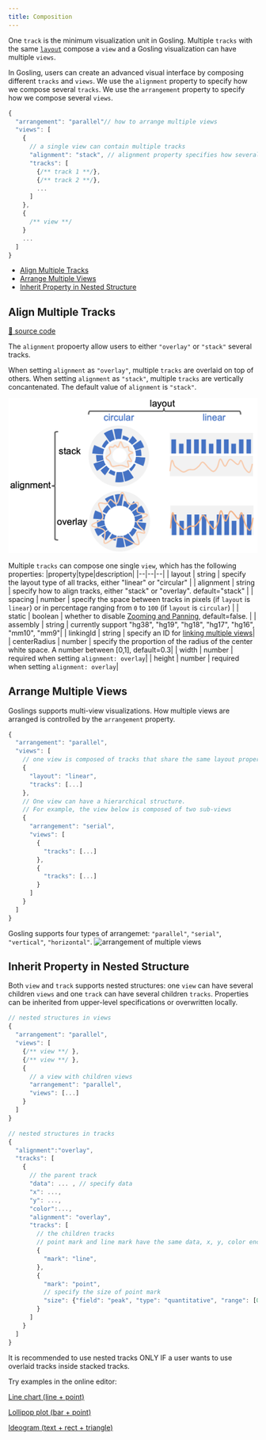 ```yaml
---
title: Composition
---
```


One `track` is the minimum visualization unit in Gosling.
Multiple `tracks` with the same [`layout`](https://github.com/gosling-lang/gosling-docs/blob/master/docs/Layout.md) compose a `view` and a Gosling visualization can have multiple `views`.

In Gosling, users can create an advanced visual interface by composing different `tracks` and `views`.
We use the `alignment` property to specify how we compose several `tracks`. 
We use the `arrangement` property to specify how we compose several `views`.

```javascript
{
  "arrangement": "parallel"// how to arrange multiple views 
  "views": [
    {
      // a single view can contain multiple tracks
      "alignment": "stack", // alignment property specifies how several tracks are aligned
      "tracks": [
        {/** track 1 **/},
        {/** track 2 **/},
        ...
      ]
    },
    {
      /** view **/
    }
    ...
  ]
}
```


- [Align Multiple Tracks](#align-multiple-tracks)
- [Arrange Multiple Views](#arrange-multiple-views)
- [Inherit Property in Nested Structure](#inherit-property-in-nested-structure)

## Align Multiple Tracks
[:link: source code](https://github.com/gosling-lang/gosling.js/blob/43626eaf21417bf36128a405dceeaa6ee00d0851/src/core/Gosling.schema.ts#L213)

The `alignment` propoerty allow users to either `"overlay"` or `"stack"` several tracks.


When setting `alignment` as `"overlay"`, multiple `tracks` are overlaid on top of others.
When setting `alignment` as `"stack"`, multiple `tracks` are vertically concantenated.
The default value of `alignment` is `"stack"`.

<img src="https://raw.githubusercontent.com/gosling-lang/gosling-docs/master/images/alignment.png" alt="alignment of multiple tracks" width="700"/> 

Multiple `tracks` can compose one single `view`, which has the following properties:
|property|type|description|
|--|--|--|
| layout | string | specify the layout type of all tracks, either "linear" or "circular" |
| alignment | string | specify how to align tracks, either "stack" or "overlay". default="stack" |
| spacing | number | specify the space between tracks in pixels (if `layout` is `linear`) or in percentage ranging from `0` to `100` (if `layout` is `circular`) |
| static | boolean | whether to disable [Zooming and Panning](https://github.com/gosling-lang/gosling-docs/blob/master/docs/User-Interaction.md#zooming-and-panning), default=false. | 
| assembly | string | currently support "hg38", "hg19", "hg18", "hg17", "hg16", "mm10", "mm9"| 
| linkingId | string | specify an ID for [linking multiple views](https://github.com/gosling-lang/gosling-docs/blob/master/docs/User-Interaction.md#linking-views)|
| centerRadius | number | specify the proportion of the radius of the center white space. A number between [0,1], default=0.3|
| width | number | required when setting `alignment: overlay`|
| height | number | required when setting `alignment: overlay`|

## Arrange Multiple Views
Goslings supports multi-view visualizations. How multiple views are arranged is controlled by the `arrangement` property.
```javascript
{
  "arrangement": "parallel",
  "views": [
    // one view is composed of tracks that share the same layout property (linear or circular)
    {
      "layout": "linear",
      "tracks": [...]
    },
    // One view can have a hierarchical structure. 
    // For example, the view below is composed of two sub-views
    {
      "arrangement": "serial",
      "views": [
        {
          "tracks": [...]
        },
        {
          "tracks": [...]
        }
      ]
    }
  ]
}
```

Gosling supports four types of arrangemet: `"parallel"`, `"serial"`, `"vertical"`, `"horizontal"`.
<img src="https://raw.githubusercontent.com/gosling-lang/gosling-docs/master/images/multi_views.png" alt="arrangement of multiple views" width="700"/> 


## Inherit Property in Nested Structure 

Both `view` and `track` supports nested structures: one `view` can have several children `views` and one `track` can have several children `tracks`. Properties can be inherited from upper-level specifications or overwritten locally.

```javascript
// nested structures in views
{
  "arrangement": "parallel",
  "views": [
    {/** view **/ }, 
    {/** view **/ }, 
    {
      // a view with children views
      "arrangement": "parallel",
      "views": [...]
    }
  ]
}
```

```javascript
// nested structures in tracks
{
  "alignment":"overlay",
  "tracks": [
    {
      // the parent track
      "data": ... , // specify data
      "x": ...,
      "y": ...,
      "color":...,
      "alignment": "overlay",
      "tracks": [
        // the children tracks
        // point mark and line mark have the same data, x, y, color encoding
        {
          "mark": "line", 
        },
        {
          "mark": "point", 
          // specify the size of point mark
          "size": {"field": "peak", "type": "quantitative", "range": [0, 6]} 
        }
      ]
    }
  ]
}
```
It is recommended to use nested tracks ONLY IF a user wants to use overlaid tracks inside stacked tracks.


Try examples in the online editor:

[Line chart (line + point)](<https://gosling-lang.github.io/gosling.js/?gist=wangqianwen0418/dd5bd5aa70f2eb68f92f42788f046188>)

[Lollipop plot (bar + point)](<https://gosling-lang.github.io/gosling.js/?gist=wangqianwen0418/d94c24b086bb4f6e5af48af6ebad1ca2>)

[Ideogram (text + rect + triangle)](<https://gosling-lang.github.io/gosling.js/?gist=wangqianwen0418/90cc96ca5f199c78d8985e4c162c6788>)
